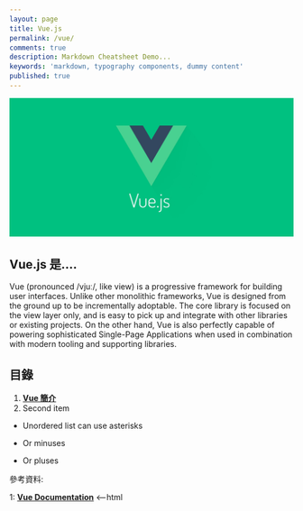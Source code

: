 ```yaml
---
layout: page
title: Vue.js
permalink: /vue/
comments: true
description: Markdown Cheatsheet Demo...
keywords: 'markdown, typography components, dummy content'
published: true
---
```


![Vue](vue_images/vue_intro.png)

## Vue.js 是....

Vue (pronounced /vjuː/, like view) is a progressive framework for building user interfaces. Unlike other monolithic frameworks, Vue is designed from the ground up to be incrementally adoptable. The core library is focused on the view layer only, and is easy to pick up and integrate with other libraries or existing projects. On the other hand, Vue is also perfectly capable of powering sophisticated Single-Page Applications when used in combination with modern tooling and supporting libraries.

<div class="divider"></div>

## 目錄

1. [**Vue 簡介**](/vue/vue_page1)
2. Second item

* Unordered list can use asterisks
- Or minuses
+ Or pluses

<div class="divider"></div>

參考資料:

1: **<a href="https://vuejs.org/v2/guide/" target="_blank">Vue Documentation</a>** <--html
